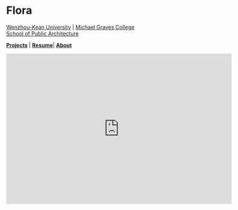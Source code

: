 # Flora

[Wenzhou-Kean University](https://wku.edu.cn/) | [Michael Graves College<br/>
School of Public Architecture](http://design.wku.edu.cn/)<br/>

**[Projects](https://ZMRFlora.github.io/Portfolio/Projects)** | **[Resume]()**| **[About](https://ZMRFlora.github.io/Portfolio/About)** 

<iframe width="600" height="400" allowfullscreen style="border-style:none;" src="https://cdn.pannellum.org/2.5/pannellum.htm#panorama=https%3A//zmrflora.github.io/Portfolio/Images/21-Spring/rep-photosphere.jpg&autoLoad=true"></iframe>

